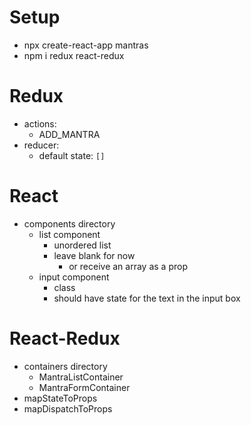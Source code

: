 # Setup

- npx create-react-app mantras
- npm i redux react-redux

# Redux

- actions:
    - ADD_MANTRA
- reducer:
    - default state: `[]`

# React

- components directory
    - list component
        - unordered list
        - leave blank for now
            - or receive an array as a prop
     - input component
        - class
        - should have state for the text in the input box

# React-Redux

- containers directory
    - MantraListContainer
    - MantraFormContainer
- mapStateToProps
- mapDispatchToProps